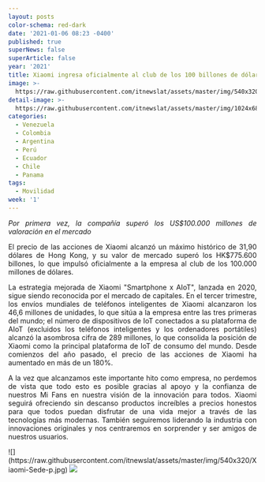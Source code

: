 ```yaml
---
layout: posts
color-schema: red-dark
date: '2021-01-06 08:23 -0400'
published: true
superNews: false
superArticle: false
year: '2021'
title: Xiaomi ingresa oficialmente al club de los 100 billones de dólares
image: >-
  https://raw.githubusercontent.com/itnewslat/assets/master/img/540x320/Xiaomi-Sede-p.jpg
detail-image: >-
  https://raw.githubusercontent.com/itnewslat/assets/master/img/1024x680/Xiaomi-Sede-g.jpg
categories:
  - Venezuela
  - Colombia
  - Argentina
  - Perú
  - Ecuador
  - Chile
  - Panama
tags:
  - Movilidad
week: '1'
---
```

<p style="text-align: justify;"><em>Por primera vez, la compañía superó los US$100.000 millones de valoración en el mercado</em></p>
<p style="text-align: justify;">El precio de las acciones de Xiaomi alcanzó un máximo histórico de 31,90 dólares de Hong Kong, y su valor de mercado superó los HK$775.600 billones, lo que impulsó oficialmente a la empresa al club de los 100.000 millones de dólares.</p>
<p style="text-align: justify;">La estrategia mejorada de Xiaomi "Smartphone x AIoT", lanzada en 2020, sigue siendo reconocida por el mercado de capitales. En el tercer trimestre, los envíos mundiales de teléfonos inteligentes de Xiaomi alcanzaron los 46,6 millones de unidades, lo que sitúa a la empresa entre las tres primeras del mundo; el número de dispositivos de IoT conectados a su plataforma de AIoT (excluidos los teléfonos inteligentes y los ordenadores portátiles) alcanzó la asombrosa cifra de 289 millones, lo que consolida la posición de Xiaomi como la principal plataforma de IoT de consumo del mundo. Desde comienzos del año pasado, el precio de las acciones de Xiaomi ha aumentado en más de un 180%.</p>
<p style="text-align: justify;">A la vez que alcanzamos este importante hito como empresa, no perdemos de vista que todo esto es posible gracias al apoyo y la confianza de nuestros Mi Fans en nuestra visión de la innovación para todos. Xiaomi seguirá ofreciendo sin descanso productos increíbles a precios honestos para que todos puedan disfrutar de una vida mejor a través de las tecnologías más modernas. También seguiremos liderando la industria con innovaciones originales y nos centraremos en sorprender y ser amigos de nuestros usuarios.</p>
![](https://raw.githubusercontent.com/itnewslat/assets/master/img/540x320/Xiaomi-Sede-p.jpg)

<img src="https://tracker.metricool.com/c3po.jpg?hash=56f88a41e39ab42c063cc51676587a04"/>